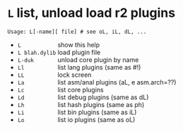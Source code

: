 <!-- TITLE: L -->

#  `L` list, unload load r2 plugins


```
Usage: L[-name][ file] # see oL, iL, dL, ...
```


- `L           `  show this help
- `L blah.dylib`  load plugin file
- `L-duk       `  unload core plugin by name
- `Ll          `  list lang plugins (same as #!)
- `LL          `  lock screen
- `La          `  list asm/anal plugins (aL, e asm.arch=??)
- `Lc          `  list core plugins
- `Ld          `  list debug plugins (same as dL)
- `Lh          `  list hash plugins (same as ph)
- `Li          `  list bin plugins (same as iL)
- `Lo          `  list io plugins (same as oL)